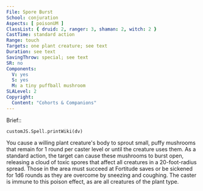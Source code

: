 ```yaml
---
File: Spore Burst
School: conjuration
Aspects: [ poisonUM ]
ClassList: { druid: 2, ranger: 3, shaman: 2, witch: 2 }
CastTime: standard action
Range: touch
Targets: one plant creature; see text
Duration: see text
SavingThrow: special; see text
SR: no
Components:
  V: yes
  S: yes
  M: a tiny puffball mushroom
SLALevel: 2
Copyright:
  Content: "Cohorts & Companions"
---
```

Brief:: 

```dataviewjs
customJS.Spell.printWiki(dv)
```

You cause a willing plant creature's body to sprout small, puffy mushrooms that remain for 1 round per caster level or until the creature uses them. As a standard action, the target can cause these mushrooms to burst open, releasing a cloud of toxic spores that affect all creatures in a 20-foot-radius spread. Those in the area must succeed at Fortitude saves or be sickened for 1d6 rounds as they are overcome by sneezing and coughing. The caster is immune to this poison effect, as are all creatures of the plant type.
